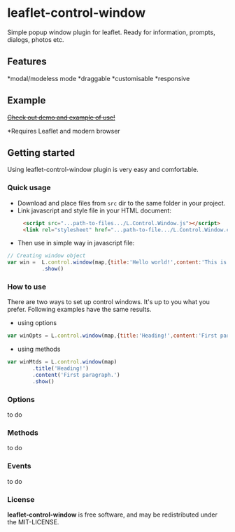 leaflet-control-window
=====================

Simple popup window plugin for leaflet. Ready for information, prompts, dialogs, photos etc. 
## Features
*modal/modeless mode
*draggable
*customisable
*responsive


## Example
~~[Check out demo and example of use!](http://filipzava.github.io/leaflet-control-bar)~~

*Requires Leaflet and modern browser

## Getting started
Using leaflet-control-window plugin is very easy and comfortable.

### Quick usage
* Download and place files from ```src``` dir to the same folder in your project.
* Link javascript and style file in your HTML document:
```html
     <script src="...path-to-files.../L.Control.Window.js"></script>
     <link rel="stylesheet" href="...path-to-file.../L.Control.Window.css" />
```
* Then use in simple way in javascript file:
```javascript
// Creating window object
var win =  L.control.window(map,{title:'Hello world!',content:'This is my first control window.'})
           .show()
```
### How to use
There are two ways to set up control windows. It's up to you what you prefer. Following examples have the same results. 
* using options
```javascript
var winOpts = L.control.window(map,{title:'Heading!',content:'First paragraph.',visible: true})
```
* using methods
```javascript
var winMtds = L.control.window(map)
        .title('Heading!')
        .content('First paragraph.')
        .show()
```
### Options
to do
### Methods
to do
### Events
to do 

### License
**leaflet-control-window** is free software, and may be redistributed under the MIT-LICENSE.
